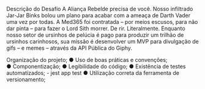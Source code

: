 Descrição do Desafio
A Aliança Rebelde precisa de você. Nosso infiltrado Jar-Jar Binks bolou um
plano para acabar com a ameaça de Darth Vader uma vez por todas. A Med365 foi
contratada – por meios escusos, para não dar pinta – para fazer o Lord Sith
morrer. De rir. Literalmente.
Enquanto nosso setor de ursinhos de pelúcia é pago para produzir um trilhão de
ursinhos carinhosos, sua missão é desenvolver um MVP para divulgação de gifs –
e memes – através da API Pública do Giphy.

Organização do projeto;
● Uso de boas práticas e convenções;  
● Componentização;
● Legibilidade do código;
● Existência de testes automatizados; - jest app test
● Utilização correta da ferramenta de versionamento;
